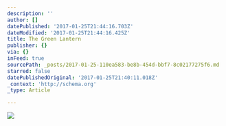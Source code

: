 ```yaml
---
description: ''
author: []
datePublished: '2017-01-25T21:44:16.703Z'
dateModified: '2017-01-25T21:44:16.425Z'
title: The Green Lantern
publisher: {}
via: {}
inFeed: true
sourcePath: _posts/2017-01-25-110ea583-be8b-454d-bbf7-8c02177275f6.md
starred: false
datePublishedOriginal: '2017-01-25T21:40:11.018Z'
_context: 'http://schema.org'
_type: Article

---
```

![](https://the-grid-user-content.s3-us-west-2.amazonaws.com/e510830d-90f9-41c0-a146-7880edfca1cf.jpg)